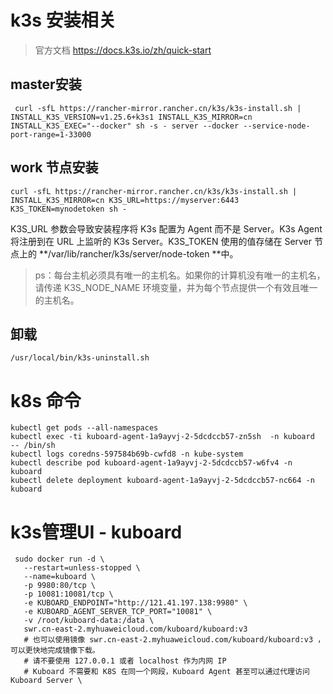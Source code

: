 

#  k3s 安装相关
> 官方文档  https://docs.k3s.io/zh/quick-start

## master安装
```shell
 curl -sfL https://rancher-mirror.rancher.cn/k3s/k3s-install.sh | INSTALL_K3S_VERSION=v1.25.6+k3s1 INSTALL_K3S_MIRROR=cn  INSTALL_K3S_EXEC="--docker" sh -s - server --docker --service-node-port-range=1-33000
```

## work 节点安装
```shell
curl -sfL https://rancher-mirror.rancher.cn/k3s/k3s-install.sh | INSTALL_K3S_MIRROR=cn K3S_URL=https://myserver:6443 K3S_TOKEN=mynodetoken sh -
```
K3S_URL 参数会导致安装程序将 K3s 配置为 Agent 而不是 Server。K3s Agent 将注册到在 URL 上监听的 K3s Server。K3S_TOKEN 使用的值存储在 Server 节点上的 **/var/lib/rancher/k3s/server/node-token **中。
> ps：每台主机必须具有唯一的主机名。如果你的计算机没有唯一的主机名，请传递 K3S_NODE_NAME 环境变量，并为每个节点提供一个有效且唯一的主机名。



## 卸载
```shell
/usr/local/bin/k3s-uninstall.sh
```

# k8s 命令
```shell
kubectl get pods --all-namespaces
kubectl exec -ti kuboard-agent-1a9ayvj-2-5dcdccb57-zn5sh  -n kuboard  -- /bin/sh
kubectl logs coredns-597584b69b-cwfd8 -n kube-system
kubectl describe pod kuboard-agent-1a9ayvj-2-5dcdccb57-w6fv4 -n kuboard
kubectl delete deployment kuboard-agent-1a9ayvj-2-5dcdccb57-nc664 -n kuboard
```


# k3s管理UI - kuboard

```shell
 sudo docker run -d \
   --restart=unless-stopped \
   --name=kuboard \
   -p 9980:80/tcp \
   -p 10081:10081/tcp \
   -e KUBOARD_ENDPOINT="http://121.41.197.138:9980" \
   -e KUBOARD_AGENT_SERVER_TCP_PORT="10081" \
   -v /root/kuboard-data:/data \
   swr.cn-east-2.myhuaweicloud.com/kuboard/kuboard:v3
   # 也可以使用镜像 swr.cn-east-2.myhuaweicloud.com/kuboard/kuboard:v3 ，可以更快地完成镜像下载。
   # 请不要使用 127.0.0.1 或者 localhost 作为内网 IP 
   # Kuboard 不需要和 K8S 在同一个网段，Kuboard Agent 甚至可以通过代理访问 Kuboard Server \
```